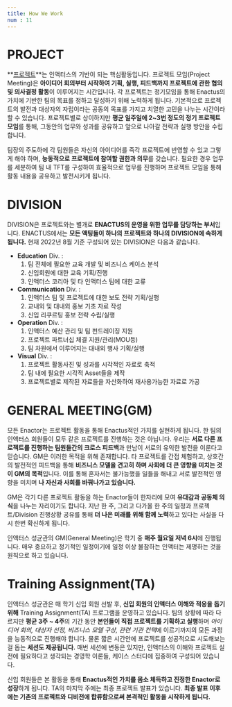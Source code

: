```yaml
---
title: How We Work
num : 11
---
```


# PROJECT

**[프로젝트](/projects)**는 인액터스의 기반이 되는 핵심활동입니다. 프로젝트 모임(Project Meeting)은 **아이디어 회의부터 시작하여 기획, 실행, 피드백까지 프로젝트에 관한 협의 및 의사결정 활동**이 이루어지는 시간입니다.
각 프로젝트는 정기모임을 통해 Enactus의 가치에 기반한 팀의 목표를 정하고 달성하기 위해 노력하게 됩니다.
기본적으로 프로젝트의 발전과 대상자의 자립이라는 공동의 목표를 가지고 치열한 고민을 나누는 시간이라 할 수 있습니다. 프로젝트별로 상이하지만 **평균 일주일에 2~3번 정도의 정기 프로젝트 모임**를 통해, 그동안의 업무와 성과를 공유하고 앞으로 나아갈 전략과 실행 방안을 수립합니다.

팀장의 주도하에 각 팀원들은 자신의 아이디어를 즉각 프로젝트에 반영할 수 있고 그렇게 해야 하며, **능동적으로 프로젝트에 참여할 권한과 의무**를 갖습니다. 필요한 경우 업무를 세분하여 팀 내 TFT를 구성하여 효율적으로 업무를 진행하며 프로젝트 모임을 통해 활동 내용을 공유하고 발전시키게 됩니다.


# DIVISION

DIVISION은 프로젝트와는 별개로 **ENACTUS의 운영을 위한 업무를 담당하는 부서**입니다. ENACTUS에서는 **모든 액팅들이 하나의 프로젝트와 하나의 DIVISION에 속하게 됩니다.** 현재 2022년 8월 기준 구성되어 있는 DIVISION은 다음과 같습니다.

+ **Education** Div. :
    1. 팀 전체에 필요한 교육 개발 및 비즈니스 케이스 분석
    2. 신입회원에 대한 교육 기획/진행
    3. 인액터스 코리아 및 타 인액터스 팀에 대한 교류
+ **Communication** Div. :
    1. 인액터스 팀 및 프로젝트에 대한 보도 전략 기획/실행
    2. 교내외 및 대내외 홍보 기초 자료 작성
    3. 신입 리쿠르팅 홍보 전략 수립/실행
+ **Operation** Div. :
    1. 인액터스 예산 관리 및 팀 펀드레이징 지원
    2. 프로젝트 파트너십 체결 지원/관리(MOU등)
    3. 팀 차원에서 이루어지는 대내외 행사 기획/실행
+ **Visual** Div. :
    1. 프로젝트 활동사진 및 성과를 시각적인 자료로 축적
    2. 팀 내에 필요한 시각적 Asset들을 제작
    3. 프로젝트별로 제작된 자료들을 자산화하여 재사용가능한 자료로 가공

# GENERAL MEETING(GM)

모든 Enactor는 프로젝트 활동을 통해 Enactus적인 가치를 실현하게 됩니다. 한 팀의 인액터스 회원들이 모두 같은 프로젝트를 진행하는 것은 아닙니다. 우리는 **서로 다른 프로젝트를 진행하는 팀원들간의 크로스 피드백**과 만남이 서로의 유익한 발전을 이룬다고 믿습니다. GM은 이러한 목적을 위해 존재합니다.
타 프로젝트를 간접 체험하고, 상호간의 발전적인 피드백을 통해 **비즈니스 모델을 견고히 하며 사회에 더 큰 영향을 미치는 것이 GM의 목적**입니다.
이를 통해 혼자서는 불가능했을 일들을 해내고 서로 발전적인 영향을 미치며 **나 자신과 사회를 바꿔나가고 있습니다.**

GM은 각기 다른 프로젝트 활동을 하는 Enactor들이 한자리에 모여 **유대감과 공동체 의식**을 나누는 자리이기도 합니다. 지난 한 주, 그리고 다가올 한 주의 일정과 프로젝트/Division 진행상황 공유를 통해 **더 나은 미래를 위해 함께 노력**하고 있다는 사실을 다시 한번 확신하게 됩니다.

인액터스 성균관의 GM(General Meeting)은 학기 중 **매주 월요일 저녁 6시**에 진행됩니다. 매우 중요하고 정기적인 일정이기에 일정 이상 불참하는 인액터는 제명하는 것을 원칙으로 하고 있습니다.

# Training Assignment(TA)

인액터스 성균관은 매 학기 신입 회원 선발 후, **신입 회원의 인액터스 이해와 적응을 돕기 위해** Training Assignment(TA) 프로그램을 운영하고 있습니다.
팀의 상황에 따라 다르지만 **평균 3주 ~ 4주**의 기간 동안 **본인들이 직접 프로젝트를 기획하고 실행**하며 *아이디어 회의, 대상자 선정, 비즈니스 모델 구상, 관련 기관 컨택*에 이르기까지의 모든 과정을 능동적으로 진행해야 합니다.
물론 짧은 시간안에 프로젝트를 성공적으로 시도해보는 걸 돕는 **세션도 제공됩니다.**
매번 세션에 변동은 있지만, 인액터스의 이해와 프로젝트 실전에 필요하다고 생각되는 경영학 이론들,
케이스 스터디에 집중하여 구성되어 있습니다.

신입 회원들은 본 활동을 통해 **Enactus적인 가치를 몸소 체득하고 진정한 Enactor로 성장**하게 됩니다. TA의 마지막 주에는 최종 프로젝트 발표가 있습니다. **최종 발표 이후에는 기존의 프로젝트와 디비전에 합류함으로써 본격적인 활동을 시작하게 됩니다.**
